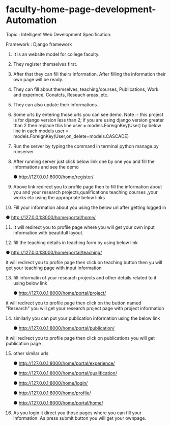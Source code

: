 # faculty-home-page-development-Automation
Topic : Intelligent Web Development
Specification:

Framework : Django framework
1. It is an website model for college faculty.
2. They register themselves first.
3. After that they can fill theirs information. After filling the information their own page will be ready.
4. They can fill about themselves, teaching/courses, Publications, Work and experince, Conatcts, Reseach areas ,etc.
5. They can also update their informations.
6. Some urls by entering those urls you can see demo.
Note :- this project is for django version less than 2;
if you are using django version greater than 2 then replace this line
user = models.ForeignKey(User)
by below line in each models
user = models.ForeignKey(User,on_delete=models.CASCADE)


7. Run the server by typing the command in terminal
   python manage.py runserver


8. After running server just click below link one by one you and fill the informations and see the demo

   ● http://127.0.0.1:8000/home/register/

9. Above link redirect you to profile page then to fill the information about you and your research projects,qualifications teaching courses ,your works etc using the appropriate below links

10. Fill your information about you using the below url after getting logged in

   ● http://127.0.0.1:8000/home/portal/home/

11. It will redirect you to profile page where you will get your own input information with beautifull layout.

12. fill the teaching details in teaching form by using below link

   ● http://127.0.0.1:8000/home/portal/teaching/
   
   it will redirect you to profile page then click on teaching button then yu will get your teaching page with input information

13. fill informatin of your research projects and other details related to it using below link

    ● http://127.0.0.1:8000/home/portal/project/
   
   it will redirect you to profile page then click on the button named "Research" you will get your research project page with project information

14. similarly you can put your publication information using the below link

    ● http://127.0.0.1:8000/home/portal/publication/
   
   it will redirect you to profile page then click on publications you will get publication page

15. other similar urls

     ● http://127.0.0.1:8000/home/portal/experience/

     ● http://127.0.0.1:8000/home/portal/qualification/

     ● http://127.0.0.1:8000/home/login/

     ● http://127.0.0.1:8000/home/profile/

     ● http://127.0.0.1:8000/home/portal/home/

16. As you login it direct you those pages where you can fill your information. As press submit button you will get your ownpage.

